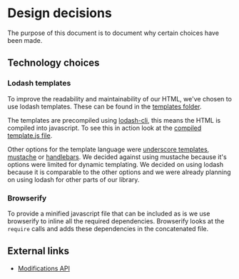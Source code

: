 # Design decisions

The purpose of this document is to document why certain choices have been made.

## Technology choices

### Lodash templates

To improve the readability and maintainability of our HTML, we've chosen to use lodash templates. These can be found in the [templates folder](templates).

The templates are precompiled using [lodash-cli][lodash-cli], this means the HTML is compiled into javascript. To see this in action look at the [compiled template.js file](js/templates.js).

Other options for the template language were [underscore templates][underscore-templates], [mustache][mustache] or [handlebars][handlebars]. We decided against using mustache because it's options were limited for dynamic templating. We decided on using lodash because it is comparable to the other options and we were already planning on using lodash for other parts of our library.

### Browserify

To provide a minified javascript file that can be included as is we use browserify to inline all the required dependencies. Browserify looks at the `require` calls and adds these dependencies in the concatenated file.

## External links

* [Modifications API](https://yoast.com/dev-blog/yoastseo-js-design-decisions/)

[lodash-cli]: https://lodash.com/custom-builds
[underscore-templates]: http://underscorejs.org/#template
[mustache]: https://mustache.github.io
[handlebars]: http://handlebarsjs.com
